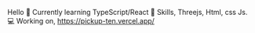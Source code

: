 Hello 👋
Currently learning TypeScript/React 🔨 
Skills, Threejs, Html, css Js. 💻 
Working on, https://pickup-ten.vercel.app/
